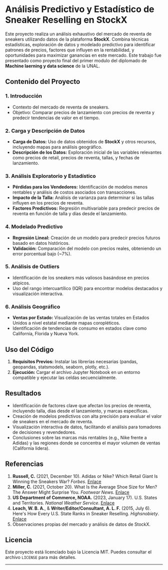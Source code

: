 # Análisis Predictivo y Estadístico de Sneaker Reselling en StockX

Este proyecto realiza un análisis exhaustivo del mercado de reventa de sneakers utilizando datos de la plataforma **StockX**. Combina técnicas estadísticas, exploración de datos y modelado predictivo para identificar patrones de precios, factores que influyen en la rentabilidad, y oportunidades para maximizar ganancias en este mercado. Este trabajo fue presentado como proyecto final del primer modulo del diplomado de **Machine laerning y data science** de la UNAL.

## Contenido del Proyecto

### 1. Introducción
- Contexto del mercado de reventa de sneakers.
- Objetivo: Comparar precios de lanzamiento con precios de reventa y predecir tendencias de valor en el tiempo.

### 2. Carga y Descripción de Datos
- **Carga de Datos:** Uso de datos obtenidos de **StockX** y otros recursos, incluyendo mapas para análisis geográfico.
- **Descripción de los Datos:** Exploración inicial de las variables relevantes como precios de retail, precios de reventa, tallas, y fechas de lanzamiento.

### 3. Análisis Exploratorio y Estadístico
- **Pérdidas para los Vendedores:** Identificación de modelos menos rentables y análisis de costos asociados con transacciones.
- **Impacto de la Talla:** Análisis de varianza para determinar si las tallas influyen en los precios de reventa.
- **Factores Predictivos:** Regresión multivariable para predecir precios de reventa en función de talla y días desde el lanzamiento.

### 4. Modelado Predictivo
- **Regresión Lineal:** Creación de un modelo para predecir precios futuros basado en datos históricos.
- **Validación:** Comparación del modelo con precios reales, obteniendo un error porcentual bajo (~7%).

### 5. Análisis de Outliers
- Identificación de los sneakers más valiosos basándose en precios atípicos.
- Uso del rango intercuartílico (IQR) para encontrar modelos destacados y visualización interactiva.

### 6. Análisis Geográfico
- **Ventas por Estado:** Visualización de las ventas totales en Estados Unidos a nivel estatal mediante mapas coropléticos.
- Identificación de tendencias de consumo en estados clave como California, Florida y Nueva York.

## Uso del Código
1. **Requisitos Previos:** Instalar las librerías necesarias (pandas, geopandas, statsmodels, seaborn, plotly, etc.).
2. **Ejecución:** Cargar el archivo Jupyter Notebook en un entorno compatible y ejecutar las celdas secuencialmente.

## Resultados
- Identificación de factores clave que afectan los precios de reventa, incluyendo talla, días desde el lanzamiento, y marcas específicas.
- Creación de modelos predictivos con alta precisión para evaluar el valor de sneakers en el mercado de reventa.
- Visualización interactiva de datos, facilitando el análisis para tomadores de decisiones y revendedores.
- Conclusiones sobre las marcas más rentables (e.g., Nike frente a Adidas) y las regiones donde se concentra el mayor volumen de ventas (California lidera).

## Referencias
1. **Russell, C.** (2021, December 10). Adidas or Nike? Which Retail Giant Is Winning the Sneakers War? *Forbes*. [Enlace](https://www.forbes.com/sites/callyrussell/2019/08/22/adidas-or-nike-which-retail-giant-is-winning-the-sneakers-war/?sh=47bdd25512b7)
2. **Miller, C.** (2021, October 20). What Is the Average Shoe Size for Men? The Answer Might Surprise You. *Footwear News*. [Enlace](https://footwearnews.com/feature/average-shoe-size-men-1202752232/)
3. **US Department of Commerce, NOAA.** (2023, January 17). U.S. States and Territories. *National Weather Service*. [Enlace](https://www.weather.gov/gis/USStates)
4. **Leach, W. B. A.**, & **Writer/Editor/Consultant, A. L. F.** (2015, July 6). Here's How Every U.S. State Ranks in Sneaker Reselling. *Highsnobiety*. [Enlace](https://www.highsnobiety.com/p/best-sneaker-resell-states/)
5. Observaciones propias del mercado y análisis de datos de StockX.

## Licencia
Este proyecto está licenciado bajo la Licencia MIT. Puedes consultar el archivo `LICENSE` para más detalles.

---
